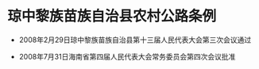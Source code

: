 # 琼中黎族苗族自治县农村公路条例

- 2008年2月29日琼中黎族苗族自治县第十三届人民代表大会第三次会议通过

- 2008年7月31日海南省第四届人民代表大会常务委员会第四次会议批准

<!-- INFO END -->
